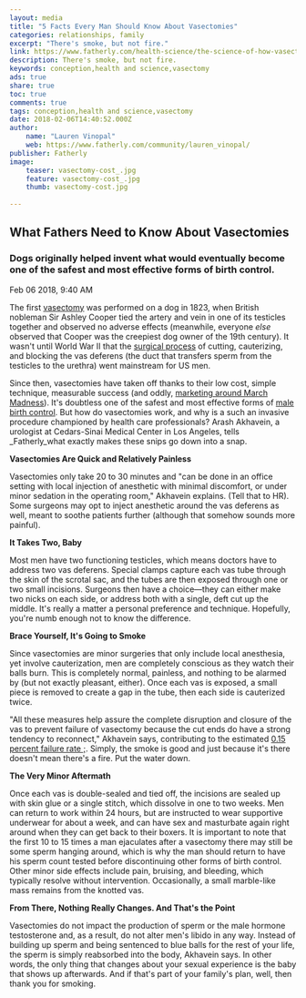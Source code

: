 ```yaml
---
layout: media
title: "5 Facts Every Man Should Know About Vasectomies"
categories: relationships, family
excerpt: "There's smoke, but not fire."
link: https://www.fatherly.com/health-science/the-science-of-how-vasectomies-work/
description: There's smoke, but not fire.
keywords: conception,health and science,vasectomy
ads: true
share: true
toc: true
comments: true
tags: conception,health and science,vasectomy
date: 2018-02-06T14:40:52.000Z
author:
    name: "Lauren Vinopal"
    web: https://www.fatherly.com/community/lauren_vinopal/
publisher: Fatherly
image:
    teaser: vasectomy-cost_.jpg
    feature: vasectomy-cost_.jpg
    thumb: vasectomy-cost.jpg
    
---
```

## What Fathers Need to Know About Vasectomies

### Dogs originally helped invent what would eventually become one of the safest and most effective forms of birth control.

Feb 06 2018, 9:40 AM

The first [vasectomy](https://www.fatherly.com/health-science/nfl-antonio-cromartie-vasectomy-kids/) was performed on a dog in 1823, when British nobleman Sir Ashley Cooper tied the artery and vein in one of its testicles together and observed no adverse effects (meanwhile, everyone _else_ observed that Cooper was the creepiest dog owner of the 19th century). It wasn't until World War II that the [surgical process](https://www.fatherly.com/health-science/the-most-important-facts-to-know-before-getting-a-vasectomy/) of cutting, cauterizing, and blocking the vas deferens (the duct that transfers sperm from the testicles to the urethra) went mainstream for US men.

Since then, vasectomies have taken off thanks to their low cost, simple technique, measurable success (and oddly, [marketing around March Madness](https://www.fatherly.com/news/vasectomy-plus-march-madness-equals-vas-madness/)). It's doubtless one of the safest and most effective forms of [male birth control](https://www.fatherly.com/health-science/male-birth-control-pill-has-origin-arrow-poison/). But how do vasectomies work, and why is a such an invasive procedure championed by health care professionals? Arash Akhavein, a urologist at Cedars-Sinai Medical Center in Los Angeles, tells _Fatherly_what exactly makes these snips go down into a snap.

**Vasectomies Are Quick and Relatively Painless**

Vasectomies only take 20 to 30 minutes and "can be done in an office setting with local injection of anesthetic with minimal discomfort, or under minor sedation in the operating room," Akhavein explains. (Tell that to HR). Some surgeons may opt to inject anesthetic around the vas deferens as well, meant to soothe patients further (although that somehow sounds more painful).

**It Takes Two, Baby**

Most men have two functioning testicles, which means doctors have to address two vas deferens. Special clamps capture each vas tube through the skin of the scrotal sac, and the tubes are then exposed through one or two small incisions. Surgeons then have a choice—they can either make two nicks on each side, or address both with a single, deft cut up the middle. It's really a matter a personal preference and technique. Hopefully, you're numb enough not to know the difference.

**Brace Yourself, It's Going to Smoke**

Since vasectomies are minor surgeries that only include local anesthesia, yet involve cauterization, men are completely conscious as they watch their balls burn. This is completely normal, painless, and nothing to be alarmed by (but not exactly pleasant, either). Once each vas is exposed, a small piece is removed to create a gap in the tube, then each side is cauterized twice.

"All these measures help assure the complete disruption and closure of the vas to prevent failure of vasectomy because the cut ends do have a strong tendency to reconnect," Akhavein says, contributing to the estimated [0.15 percent failure rate ;](http://www.malehealthcenter.com/c_vasectomy.html). Simply, the smoke is good and just because it's there doesn't mean there's a fire. Put the water down.

**The Very Minor Aftermath**

Once each vas is double-sealed and tied off, the incisions are sealed up with skin glue or a single stitch, which dissolve in one to two weeks. Men can return to work within 24 hours, but are instructed to wear supportive underwear for about a week, and can have sex and masturbate again right around when they can get back to their boxers. It is important to note that the first 10 to 15 times a man ejaculates after a vasectomy there may still be some sperm hanging around, which is why the man should return to have his sperm count tested before discontinuing other forms of birth control. Other minor side effects include pain, bruising, and bleeding, which typically resolve without intervention. Occasionally, a small marble-like mass remains from the knotted vas.

**From There, Nothing Really Changes. And That's the Point**

Vasectomies do not impact the production of sperm or the male hormone testosterone and, as a result, do not alter men's libido in any way. Instead of building up sperm and being sentenced to blue balls for the rest of your life, the sperm is simply reabsorbed into the body, Akhavein says. In other words, the only thing that changes about your sexual experience is the baby that shows up afterwards. And if that's part of your family's plan, well, then thank you for smoking.